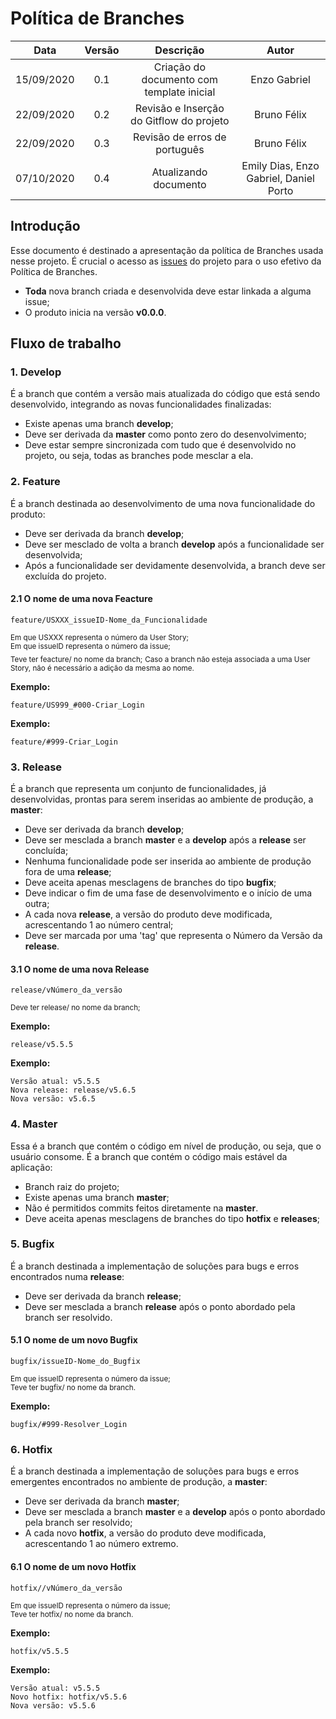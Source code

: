 # Política de Branches

| Data       | Versão | Descrição            | Autor             |
|:----------:|:------:|:--------------------:|:-----------------:|
| 15/09/2020 | 0.1 | Criação do documento com template inicial              | Enzo Gabriel |
| 22/09/2020 | 0.2 | Revisão e Inserção do Gitflow do projeto               | Bruno Félix |
| 22/09/2020 | 0.3 | Revisão de erros de português                          | Bruno Félix |
| 07/10/2020 | 0.4 | Atualizando documento | Emily Dias, Enzo Gabriel, Daniel Porto |

## Introdução
Esse documento é destinado a apresentação da política de Branches usada nesse projeto. É crucial o acesso as [issues](https://github.com/fga-eps-mds/2020.1-Vamos_Cuidar-Usuario/issues) do projeto para o uso efetivo da Política de Branches.

- **Toda** nova branch criada e desenvolvida deve estar linkada a alguma issue;
- O produto inicia na versão **v0.0.0**.


## Fluxo de trabalho

### 1. Develop
É a branch que contém a versão mais atualizada do código que está sendo desenvolvido, integrando as novas funcionalidades finalizadas:
- Existe apenas uma branch **develop**;
- Deve ser derivada da **master** como ponto zero do desenvolvimento;
- Deve estar sempre sincronizada com tudo que é desenvolvido no projeto, ou seja, todas as branches pode mesclar a ela.


### 2. Feature
É a branch destinada ao desenvolvimento de uma nova funcionalidade do produto: 
- Deve ser derivada da branch **develop**;
- Deve ser mesclado de volta a branch **develop** após a funcionalidade ser desenvolvida;
- Após a funcionalidade ser devidamente desenvolvida, a branch deve ser excluída do projeto.

#### 2.1 O nome de uma nova Feacture
```
feature/USXXX_issueID-Nome_da_Funcionalidade
```
<sub>Em que USXXX representa o número da User Story;</sub><br>
<sub>Em que issueID representa o número da issue;</sub><br>
<sub>Teve ter feacture/ no nome da branch;</sub>
<sub>Caso a branch não esteja associada a uma User Story, não é necessário a adição da mesma ao nome.</sub>

<b>Exemplo:</b>
```
feature/US999_#000-Criar_Login
```

<b>Exemplo:</b>
```
feature/#999-Criar_Login
```


### 3. Release
É a branch que representa um conjunto de funcionalidades, já desenvolvidas, prontas para serem inseridas ao ambiente de produção, a **master**:
- Deve ser derivada da branch **develop**;
- Deve ser mesclada a branch **master** e a **develop** após a **release** ser concluída;
- Nenhuma funcionalidade pode ser inserida ao ambiente de produção fora de uma **release**;
- Deve aceita apenas mesclagens de branches do tipo **bugfix**;
- Deve indicar o fim de uma fase de desenvolvimento e o início de uma outra;
- A cada nova **release**, a versão do produto deve modificada, acrescentando 1 ao número central;
- Deve ser marcada por uma 'tag' que representa o Número da Versão da **release**.

#### 3.1 O nome de uma nova Release
```
release/vNúmero_da_versão
```
<sub> Deve ter release/ no nome da branch;</sub>

<b>Exemplo:</b>
```
release/v5.5.5
```

<b>Exemplo:</b>
```
Versão atual: v5.5.5
Nova release: release/v5.6.5
Nova versão: v5.6.5
```


### 4. Master
Essa é a branch que contém o código em nível de produção, ou seja, que o usuário consome. É a branch que contém o código mais estável da aplicação:
- Branch raiz do projeto;
- Existe apenas uma branch **master**;
- Não é permitidos commits feitos diretamente na **master**.
- Deve aceita apenas mesclagens de branches do tipo **hotfix** e **releases**;


### 5. Bugfix
É a branch destinada a implementação de soluções para bugs e erros encontrados numa **release**:
- Deve ser derivada da branch **release**;
- Deve ser mesclada a branch **release** após o ponto abordado pela branch ser resolvido.

#### 5.1 O nome de um novo Bugfix
```
bugfix/issueID-Nome_do_Bugfix
```
<sub>Em que issueID representa o número da issue;</sub><br>
<sub>Teve ter bugfix/ no nome da branch.</sub>

<b>Exemplo:</b>
```
bugfix/#999-Resolver_Login
```


### 6. Hotfix
É a branch destinada a implementação de soluções para bugs e erros emergentes encontrados no ambiente de produção, a **master**:
- Deve ser derivada da branch **master**;
- Deve ser mesclada a branch **master** e a **develop** após o ponto abordado pela branch ser resolvido;
- A cada novo **hotfix**, a versão do produto deve modificada, acrescentando 1 ao número extremo.

#### 6.1 O nome de um novo Hotfix
```
hotfix//vNúmero_da_versão
```
<sub>Em que issueID representa o número da issue;</sub><br>
<sub>Teve ter hotfix/ no nome da branch.</sub>

<b>Exemplo:</b>
```
hotfix/v5.5.5
```

<b>Exemplo:</b>
```
Versão atual: v5.5.5
Novo hotfix: hotfix/v5.5.6
Nova versão: v5.5.6
```